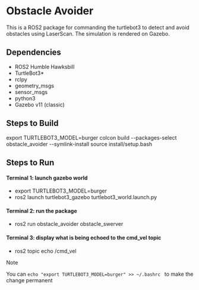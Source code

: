 # Obstacle Avoider

This is a ROS2 package for commanding the turtlebot3 to detect and avoid obstacles using LaserScan. The simulation is rendered on Gazebo.

## Dependencies
- ROS2 Humble Hawksbill
- TurtleBot3*
- rclpy
- geometry_msgs
- sensor_msgs
- python3
- Gazebo v11 (classic)

## Steps to Build

export TURTLEBOT3_MODEL=burger
colcon build --packages-select obstacle_avoider --symlink-install
source install/setup.bash

## Steps to Run

#### Terminal 1: launch gazebo world
- export TURTLEBOT3_MODEL=burger
- ros2 launch turtlebot3_gazebo turtlebot3_world.launch.py 

#### Terminal 2: run the package
- ros2 run obstacle_avoider obstacle_swerver

#### Terminal 3: display what is being echoed to the cmd_vel topic
- ros2 topic echo /cmd_vel

>[!Note]
> You can ```echo "export TURTLEBOT3_MODEL=burger" >> ~/.bashrc ``` to make the change permanent

